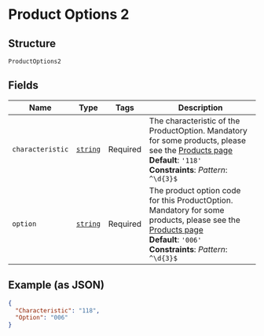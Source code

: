 
# Product Options 2

## Structure

`ProductOptions2`

## Fields

| Name | Type | Tags | Description |
|  --- | --- | --- | --- |
| `characteristic` | [`string`](../../doc/models/string-enum.md) | Required | The characteristic of the ProductOption. Mandatory for some products, please see the [Products page](#tag/Product-codes)<br>**Default**: `'118'`<br>**Constraints**: *Pattern*: `^\d{3}$` |
| `option` | [`string`](../../doc/models/string-enum.md) | Required | The product option code for this ProductOption. Mandatory for some products, please see the [Products page](#tag/Product-codes)<br>**Default**: `'006'`<br>**Constraints**: *Pattern*: `^\d{3}$` |

## Example (as JSON)

```json
{
  "Characteristic": "118",
  "Option": "006"
}
```

